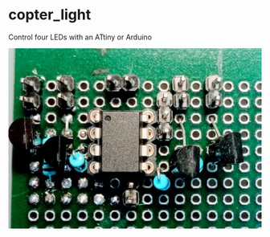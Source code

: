 # copter_light
Control four LEDs with an ATtiny or Arduino

![Image of finished board](./board/tiny_copter_light_sml.jpg)
